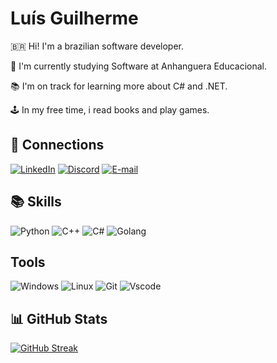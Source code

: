 # Luís Guilherme

🇧🇷 Hi! I'm a brazilian software developer. 

🔧 I'm currently studying Software at Anhanguera Educacional.

📚 I'm on track for learning more about C# and .NET.

🕹️ In my free time, i read books and play games.

## 🪪 Connections
[![LinkedIn](https://img.shields.io/badge/LinkedIn-0077B5?style=for-the-badge&logo=linkedin&logoColor=white)](https://www.linkedin.com/in/lguilhermedias/) [![Discord](https://img.shields.io/badge/Discord-7289DA?style=for-the-badge&logo=discord&logoColor=white)](https://discord.com/channels/luisgdias/) [![E-mail](https://img.shields.io/badge/-Email-000?style=for-the-badge&logo=microsoft-outlook&logoColor=007BFF)](mailto:luis.gdf@hotmail.com)
## 📚 Skills
![Python](https://img.shields.io/badge/python-3670A0?style=for-the-badge&logo=python&logoColor=ffdd54)  ![C++](https://img.shields.io/badge/C%2B%2B-00599C?style=for-the-badge&logo=c%2B%2B&logoColor=white) ![C#](https://img.shields.io/badge/C%23-239120?style=for-the-badge&logo=c-sharp&logoColor=white) ![Golang](https://img.shields.io/badge/Go-00ADD8?style=for-the-badge&logo=go&logoColor=white)

## Tools

![Windows](https://img.shields.io/badge/Windows-000?style=for-the-badge&logo=windows&logoColor=2CA5E0) ![Linux](https://img.shields.io/badge/Linux-000?style=for-the-badge&logo=linux&logoColor=FCC624) ![Git](https://img.shields.io/badge/GIT-E44C30?style=for-the-badge&logo=git&logoColor=white) ![Vscode](https://img.shields.io/badge/Vscode-007ACC?style=for-the-badge&logo=visual-studio-code&logoColor=white)


## 📊 GitHub Stats

[![GitHub Streak](https://streak-stats.demolab.com?user=devluisdias&theme=highcontrast&border_radius=5&mode=weekly)](https://git.io/streak-stats)

